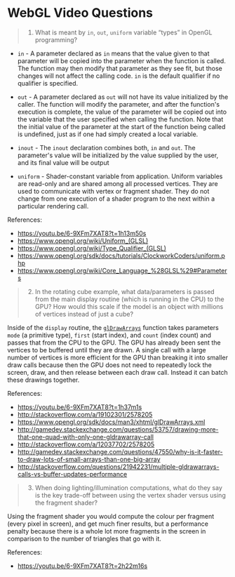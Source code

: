 # WebGL Video Questions

> 1) What is meant by `in`, `out`, `uniform` variable “types” in OpenGL programming?

- `in` - A parameter declared as `in` means that the value given to that parameter will be copied into the parameter when the function is called. The function may then modify that parameter as they see fit, but those changes will not affect the calling code. `in` is the default qualifier if no qualifier is specified.

- `out` - A parameter declared as `out` will not have its value initialized by the caller. The function will modify the parameter, and after the function's execution is complete, the value of the parameter will be copied out into the variable that the user specified when calling the function. Note that the initial value of the parameter at the start of the function being called is undefined, just as if one had simply created a local variable.

- `inout` - The `inout` declaration combines both, `in` and `out`. The parameter's value will be initialized by the value supplied by the user, and its final value will be output

- `uniform` - Shader-constant variable from application. Uniform variables are read-only and are shared among all processed vertices. They are used to communicate with vertex or fragment shader. They do not change from one execution of a shader program to the next within a particular rendering call.

References:
- https://youtu.be/6-9XFm7XAT8?t=1h13m50s
- https://www.opengl.org/wiki/Uniform_(GLSL)
- https://www.opengl.org/wiki/Type_Qualifier_(GLSL)
- https://www.opengl.org/sdk/docs/tutorials/ClockworkCoders/uniform.php
- https://www.opengl.org/wiki/Core_Language_%28GLSL%29#Parameters

> 2) In the rotating cube example, what data/parameters is passed from the main display routine (which is running in the CPU) to the GPU? How would this scale if the model is an object with millions of vertices instead of just a cube?

Inside of the `display` routine, the [`glDrawArrays`](https://www.opengl.org/sdk/docs/man3/xhtml/glDrawArrays.xml) function takes parameters `mode` (a primitive type), `first` (start index), and `count` (index count) and passes that from the CPU to the GPU. The GPU has already been sent the vertices to be buffered until they are drawn. A single call with a large number of vertices is more efficient for the GPU than breaking it into smaller draw calls because then the GPU does not need to repeatedly lock the screen, draw, and then release between each draw call. Instead it can batch these drawings together.

References:
- https://youtu.be/6-9XFm7XAT8?t=1h37m1s
- http://stackoverflow.com/a/19102301/2578205
- https://www.opengl.org/sdk/docs/man3/xhtml/glDrawArrays.xml
- http://gamedev.stackexchange.com/questions/53757/drawing-more-that-one-quad-with-only-one-gldrawarray-call
- http://stackoverflow.com/a/12037702/2578205
- http://gamedev.stackexchange.com/questions/47550/why-is-it-faster-to-draw-lots-of-small-arrays-than-one-big-array
- http://stackoverflow.com/questions/21942231/multiple-gldrawarrays-calls-vs-buffer-updates-performance


> 3) When doing lighting/illumination computations, what do they say is the key trade-off between using the vertex shader versus using the fragment shader?

Using the fragment shader you would compute the colour per fragment (every pixel in screen), and get much finer results, but a performance penalty because there is a whole lot more fragments in the screen in comparison to the number of triangles that go with it.

References:
- https://youtu.be/6-9XFm7XAT8?t=2h22m16s
